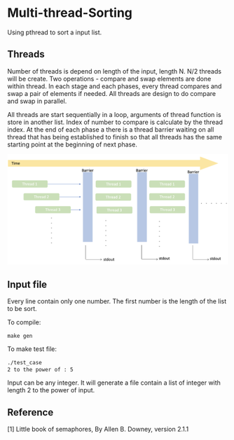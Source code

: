 # Multi-thread-Sorting

Using pthread to sort a input list.

## Threads

Number of threads is depend on length of the input, length N. N/2 threads will be create. Two operations - compare and swap elements are done within thread. In each stage and each phases, every thread compares and swap a pair of elements if needed. All threads are design to do compare and swap in parallel.

All threads are start sequentially in a loop, arguments of thread function is store in another list. Index of number to compare is calculate by the thread index. At the end of each phase a there is a thread barrier waiting on all thread that has being established to finish so that all threads has the same starting point at the beginning of next phase.  


![](timeline.png)

## Input file
Every line contain only one number. The first number is the length of the list to be sort.

To compile:
```
make gen
```
To make test file:
```
./test_case
2 to the power of : 5
```
Input can be any integer. It will generate a file contain a list of integer with length 2 to the power of input.

## Reference

[1] Little book of semaphores, By Allen B. Downey, version 2.1.1

